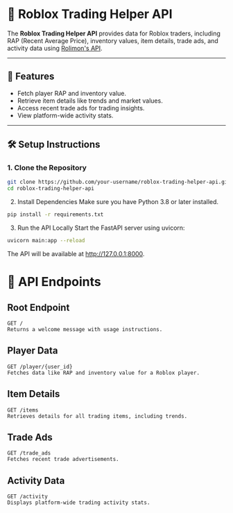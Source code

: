 # 🚀 Roblox Trading Helper API

The **Roblox Trading Helper API** provides data for Roblox traders, including RAP (Recent Average Price), inventory values, item details, trade ads, and activity data using [Rolimon's API](https://www.rolimons.com/).

---

## 🌟 Features

- Fetch player RAP and inventory value.
- Retrieve item details like trends and market values.
- Access recent trade ads for trading insights.
- View platform-wide activity stats.

---

## 🛠️ Setup Instructions

### 1. Clone the Repository
```bash
git clone https://github.com/your-username/roblox-trading-helper-api.git
cd roblox-trading-helper-api
```

2. Install Dependencies
Make sure you have Python 3.8 or later installed.
```bash
pip install -r requirements.txt
```

3. Run the API Locally
Start the FastAPI server using uvicorn:
```bash
uvicorn main:app --reload
```
The API will be available at http://127.0.0.1:8000.

# 📖 API Endpoints
## Root Endpoint

    GET /
    Returns a welcome message with usage instructions.

## Player Data

    GET /player/{user_id}
    Fetches data like RAP and inventory value for a Roblox player.

## Item Details

    GET /items
    Retrieves details for all trading items, including trends.

## Trade Ads

    GET /trade_ads
    Fetches recent trade advertisements.

## Activity Data

    GET /activity
    Displays platform-wide trading activity stats.
